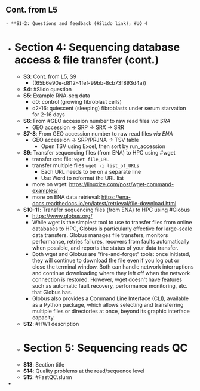 ## Cont. from L5
	- **S1-2: Questions and feedback (#Slido link); #UQ 4
- # Section 4: Sequencing database access & file transfer (cont.)
	- **S3**: Cont. from L5, S9
		- ((65b6e90e-d812-4fef-99bb-8cb73f893d4a))
	- **S4**: #Slido question
	- **S5**: Example RNA-seq data
		- d0: control (growing fibroblast cells)
		- d2-16: quiescent (sleeping) fibroblasts under serum starvation for 2-16 days
	- **S6**: From #GEO accession number to raw read files *via SRA*
		- GEO accession -> SRP -> SRX -> SRR
	- **S7-8**: From GEO accession number to raw read files *via ENA*
		- GEO accession -> SRP/PRJNA -> TSV table
			- Open TSV using Excel, then sort by run_accession
	- **S9**: Transfer sequencing files (from ENA) to HPC using #wget
		- transfer one file: `wget file_URL`
		- transfer multiple files `wget -i list_of_URLs`
			- Each URL needs to be on a separate line
			- Use Word to reformat the URL list
		- more on wget: https://linuxize.com/post/wget-command-examples/
		- more on ENA data retrieval: https://ena-docs.readthedocs.io/en/latest/retrieval/file-download.html
	- **S10-11**: Transfer sequencing files (from ENA) to HPC using #Globus
		- https://www.globus.org/
		- While wget is the simplest tool to use to transfer files from online databases to HPC, Globus is particularly effective for large-scale data transfers. Globus manages file transfers, monitors performance, retries failures, recovers from faults automatically when possible, and reports the status of your data transfer.
		- Both wget and Globus are "fire-and-forget" tools: once initiated, they will continue to download the file even if you log out or close the terminal window. Both can handle network interruptions and continue downloading where they left off when the network connection is restored. However, wget doesn't have features such as automatic fault recovery, performance monitoring, etc. that Globus has.
		- Globus also provides a Command Line Interface (CLI), available as a Python package, which allows selecting and transferring multiple files or directories at once, beyond its graphic interface capacity.
	- **S12**: #HW1 description
	- # Section 5: Sequencing reads QC
	- **S13**: Section title
	- **S14**: Quality problems at the read/sequence level
	- **S15**: #FastQC.slurm
-